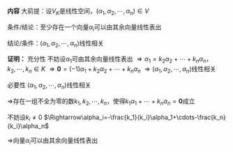 **内容**
大前提：设$V_K$是线性空间，$(\alpha_1,\alpha_2,\cdots,\alpha_n)\in V$

条件/结论：至少存在一个向量$\alpha_i$可以由其余向量线性表出

结论/条件：$(\alpha_1,\alpha_2,\cdots,\alpha_n)$线性相关

**证明：**
充分性
不妨设$\alpha_1$可由其余向量线性表出
$\Rightarrow
\alpha_1=k_2\alpha_2+\cdots+k_n\alpha_n，k_2,\cdots,k_n\in K$
$\Rightarrow\mathbf0=(-1)\alpha_1+k_2\alpha_2+\cdots+k_n\alpha_n$
$\Rightarrow(\alpha_1,\alpha_2,\cdots,\alpha_n)$线性相关

必要性
$(\alpha_1,\alpha_2,\cdots,\alpha_n)$线性相关

$\Rightarrow$存在一组不全为零的数$k_1,k_2,\cdots,k_n$，使得$k_1\alpha_1+\cdots+k_n\alpha_n=\mathbf{0}$成立

不妨设$k_i\neq0$
$\Rightarrow\alpha_i=-\frac{k_1}{k_i}\alpha_1+\cdots-\frac{k_n}{k_i}\alpha_n$

$\Rightarrow$向量$\alpha_i$可以由其余向量线性表出